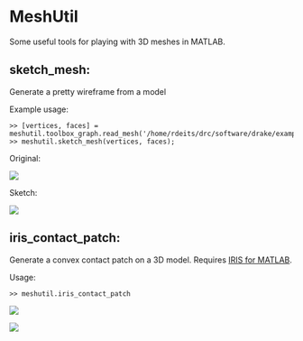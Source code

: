 MeshUtil
========

Some useful tools for playing with 3D meshes in MATLAB.

sketch_mesh:
------------
Generate a pretty wireframe from a model

Example usage:

	>> [vertices, faces] = meshutil.toolbox_graph.read_mesh('/home/rdeits/drc/software/drake/examples/Glider/meshes/GliderFuselage.obj');
	>> meshutil.sketch_mesh(vertices, faces);

Original:

![](https://rdeits.github.io/meshutil/img/glider_orig.png)

Sketch:

![](https://rdeits.github.io/meshutil/img/glider_sketch.png)

iris_contact_patch:
-------------------
Generate a convex contact patch on a 3D model. Requires [IRIS for MATLAB](https://github.com/rdeits/iris-distro).

Usage:

	>> meshutil.iris_contact_patch


![](https://rdeits.github.io/meshutil/img/bunny_patch_1.png)

![](https://rdeits.github.io/meshutil/img/bunny_patch_2.png)